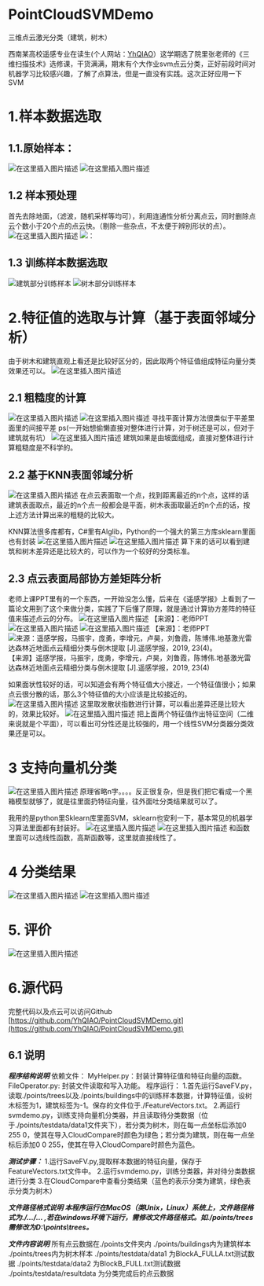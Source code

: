 # PointCloudSVMDemo
三维点云激光分类（建筑，树木）


西南某高校遥感专业在读生(个人网站：[YhQIAO](http://www.yhqiao.club)）这学期选了院里张老师的《三维扫描技术》选修课，干货满满，期末有个大作业svm点云分类，正好前段时间对机器学习比较感兴趣，了解了点算法，但是一直没有实践。这次正好应用一下SVM
# 1.样本数据选取

## 1.1.原始样本：

![在这里插入图片描述](https://img-blog.csdnimg.cn/20191129221515512.png?x-oss-process=image/watermark,type_ZmFuZ3poZW5naGVpdGk,shadow_10,text_aHR0cHM6Ly9ibG9nLmNzZG4ubmV0L3dlaXhpbl80NDE4MDIzNg==,size_16,color_FFFFFF,t_70)
![在这里插入图片描述](https://img-blog.csdnimg.cn/20191129221531760.png?x-oss-process=image/watermark,type_ZmFuZ3poZW5naGVpdGk,shadow_10,text_aHR0cHM6Ly9ibG9nLmNzZG4ubmV0L3dlaXhpbl80NDE4MDIzNg==,size_16,color_FFFFFF,t_70)

## 1.2 样本预处理
首先去除地面，（滤波，随机采样等均可），利用连通性分析分离点云，同时删除点云个数小于20个点的点云快。（剔除一些杂点，不太便于辨别形状的点）。
![在这里插入图片描述](https://img-blog.csdnimg.cn/20191129223718269.png?x-oss-process=image/watermark,type_ZmFuZ3poZW5naGVpdGk,shadow_10,text_aHR0cHM6Ly9ibG9nLmNzZG4ubmV0L3dlaXhpbl80NDE4MDIzNg==,size_16,color_FFFFFF,t_70)
![：](https://img-blog.csdnimg.cn/20191129223741925.png?x-oss-process=image/watermark,type_ZmFuZ3poZW5naGVpdGk,shadow_10,text_aHR0cHM6Ly9ibG9nLmNzZG4ubmV0L3dlaXhpbl80NDE4MDIzNg==,size_16,color_FFFFFF,t_70)
## 1.3 训练样本数据选取
![建筑部分训练样本](https://img-blog.csdnimg.cn/20191129224037854.png?x-oss-process=image/watermark,type_ZmFuZ3poZW5naGVpdGk,shadow_10,text_aHR0cHM6Ly9ibG9nLmNzZG4ubmV0L3dlaXhpbl80NDE4MDIzNg==,size_16,color_FFFFFF,t_70)
![树木部分训练样本](https://img-blog.csdnimg.cn/201911292241033.png?x-oss-process=image/watermark,type_ZmFuZ3poZW5naGVpdGk,shadow_10,text_aHR0cHM6Ly9ibG9nLmNzZG4ubmV0L3dlaXhpbl80NDE4MDIzNg==,size_16,color_FFFFFF,t_70)

# 2.特征值的选取与计算（基于表面邻域分析）
由于树木和建筑直观上看还是比较好区分的，因此取两个特征值组成特征向量分类效果还可以。
![在这里插入图片描述](https://img-blog.csdnimg.cn/20191129224227878.png?x-oss-process=image/watermark,type_ZmFuZ3poZW5naGVpdGk,shadow_10,text_aHR0cHM6Ly9ibG9nLmNzZG4ubmV0L3dlaXhpbl80NDE4MDIzNg==,size_16,color_FFFFFF,t_70)
## 2.1 粗糙度的计算
![在这里插入图片描述](https://img-blog.csdnimg.cn/20191129224343676.png?x-oss-process=image/watermark,type_ZmFuZ3poZW5naGVpdGk,shadow_10,text_aHR0cHM6Ly9ibG9nLmNzZG4ubmV0L3dlaXhpbl80NDE4MDIzNg==,size_16,color_FFFFFF,t_70)
![在这里插入图片描述](https://img-blog.csdnimg.cn/20191129224351750.png?x-oss-process=image/watermark,type_ZmFuZ3poZW5naGVpdGk,shadow_10,text_aHR0cHM6Ly9ibG9nLmNzZG4ubmV0L3dlaXhpbl80NDE4MDIzNg==,size_16,color_FFFFFF,t_70)
寻找平面计算方法很类似于平差里面里的间接平差
ps(一开始想偷懒直接对整体进行计算，对于树还是可以，但对于建筑就有坑）
![在这里插入图片描述](https://img-blog.csdnimg.cn/20191129224703509.png?x-oss-process=image/watermark,type_ZmFuZ3poZW5naGVpdGk,shadow_10,text_aHR0cHM6Ly9ibG9nLmNzZG4ubmV0L3dlaXhpbl80NDE4MDIzNg==,size_16,color_FFFFFF,t_70)
建筑如果是由坡面组成，直接对整体进行计算粗糙度是不科学的。
## 2.2 基于KNN表面邻域分析
![在这里插入图片描述](https://img-blog.csdnimg.cn/20191129224838864.png?x-oss-process=image/watermark,type_ZmFuZ3poZW5naGVpdGk,shadow_10,text_aHR0cHM6Ly9ibG9nLmNzZG4ubmV0L3dlaXhpbl80NDE4MDIzNg==,size_16,color_FFFFFF,t_70)
在点云表面取一个点，找到距离最近的n个点，这样的话建筑表面取点，最近的n个点一般都会是平面，树木表面取最近的n个点的话，按上述方法计算出来的粗糙的比较大。

KNN算法很多库都有，C#里有Alglib，Python的一个强大的第三方库sklearn里面也有封装
![在这里插入图片描述](https://img-blog.csdnimg.cn/20191129225335860.png)
![在这里插入图片描述](https://img-blog.csdnimg.cn/20191129225519432.png?x-oss-process=image/watermark,type_ZmFuZ3poZW5naGVpdGk,shadow_10,text_aHR0cHM6Ly9ibG9nLmNzZG4ubmV0L3dlaXhpbl80NDE4MDIzNg==,size_16,color_FFFFFF,t_70)
算下来的话可以看到建筑和树木差异还是比较大的，可以作为一个较好的分类标准。
## 2.3 点云表面局部协方差矩阵分析
老师上课PPT里有的一个东西，一开始没怎么懂，后来在《遥感学报》上看到了一篇论文用到了这个来做分类，实践了下后懂了原理，就是通过计算协方差阵的特征值来描述点云的分布。
![在这里插入图片描述](https://img-blog.csdnimg.cn/2019112922570799.png?x-oss-process=image/watermark,type_ZmFuZ3poZW5naGVpdGk,shadow_10,text_aHR0cHM6Ly9ibG9nLmNzZG4ubmV0L3dlaXhpbl80NDE4MDIzNg==,size_16,color_FFFFFF,t_70)
【来源】：老师PPT
![在这里插入图片描述](https://img-blog.csdnimg.cn/20191129225941572.png)
![在这里插入图片描述](https://img-blog.csdnimg.cn/20191129225947521.png?x-oss-process=image/watermark,type_ZmFuZ3poZW5naGVpdGk,shadow_10,text_aHR0cHM6Ly9ibG9nLmNzZG4ubmV0L3dlaXhpbl80NDE4MDIzNg==,size_16,color_FFFFFF,t_70)
【来源】：老师PPT
![来源：遥感学报，马振宇，庞勇，李增元，卢昊，刘鲁霞，陈博伟.地基激光雷达森林近地面点云精细分类与倒木提取 [J].遥感学报，2019, 23(4)。](https://img-blog.csdnimg.cn/20191129225959407.png?x-oss-process=image/watermark,type_ZmFuZ3poZW5naGVpdGk,shadow_10,text_aHR0cHM6Ly9ibG9nLmNzZG4ubmV0L3dlaXhpbl80NDE4MDIzNg==,size_16,color_FFFFFF,t_70)
【来源】遥感学报，马振宇，庞勇，李增元，卢昊，刘鲁霞，陈博伟.地基激光雷达森林近地面点云精细分类与倒木提取 [J].遥感学报，2019, 23(4)

如果面状性较好的话，可以知道会有两个特征值大小接近，一个特征值很小；如果点云很分散的话，那么3个特征值的大小应该是比较接近的。
![在这里插入图片描述](https://img-blog.csdnimg.cn/20191129230324257.png?x-oss-process=image/watermark,type_ZmFuZ3poZW5naGVpdGk,shadow_10,text_aHR0cHM6Ly9ibG9nLmNzZG4ubmV0L3dlaXhpbl80NDE4MDIzNg==,size_16,color_FFFFFF,t_70)
这里取发散状指数进行计算，可以看出差异还是比较大的，效果比较好。
![在这里插入图片描述](https://img-blog.csdnimg.cn/20191129230355639.png?x-oss-process=image/watermark,type_ZmFuZ3poZW5naGVpdGk,shadow_10,text_aHR0cHM6Ly9ibG9nLmNzZG4ubmV0L3dlaXhpbl80NDE4MDIzNg==,size_16,color_FFFFFF,t_70)
把上面两个特征值作出特征空间（二维来说就是个平面），可以看出可分性还是比较强的，用一个线性SVM分类器分类效果还是可以。

# 3 支持向量机分类
![在这里插入图片描述](https://img-blog.csdnimg.cn/20191129230527973.png?x-oss-process=image/watermark,type_ZmFuZ3poZW5naGVpdGk,shadow_10,text_aHR0cHM6Ly9ibG9nLmNzZG4ubmV0L3dlaXhpbl80NDE4MDIzNg==,size_16,color_FFFFFF,t_70)
原理省略n字。。。。反正很复杂，但是我们把它看成一个黑箱模型就够了，就是往里面扔特征向量，往外面吐分类结果就可以了。

我用的是python里Sklearn库里面SVM，sklearn也安利一下，基本常见的机器学习算法里面都有封装好。
![在这里插入图片描述](https://img-blog.csdnimg.cn/20191129230656561.png?x-oss-process=image/watermark,type_ZmFuZ3poZW5naGVpdGk,shadow_10,text_aHR0cHM6Ly9ibG9nLmNzZG4ubmV0L3dlaXhpbl80NDE4MDIzNg==,size_16,color_FFFFFF,t_70)
![在这里插入图片描述](https://img-blog.csdnimg.cn/20191129230750841.png?x-oss-process=image/watermark,type_ZmFuZ3poZW5naGVpdGk,shadow_10,text_aHR0cHM6Ly9ibG9nLmNzZG4ubmV0L3dlaXhpbl80NDE4MDIzNg==,size_16,color_FFFFFF,t_70)
和函数里面可以选线性函数，高斯函数等，这里就直接线性了。

# 4 分类结果
![在这里插入图片描述](https://img-blog.csdnimg.cn/20191129230845786.png?x-oss-process=image/watermark,type_ZmFuZ3poZW5naGVpdGk,shadow_10,text_aHR0cHM6Ly9ibG9nLmNzZG4ubmV0L3dlaXhpbl80NDE4MDIzNg==,size_16,color_FFFFFF,t_70)
![在这里插入图片描述](https://img-blog.csdnimg.cn/20191129230852187.png?x-oss-process=image/watermark,type_ZmFuZ3poZW5naGVpdGk,shadow_10,text_aHR0cHM6Ly9ibG9nLmNzZG4ubmV0L3dlaXhpbl80NDE4MDIzNg==,size_16,color_FFFFFF,t_70)

# 5. 评价
![在这里插入图片描述](https://img-blog.csdnimg.cn/20191129231033765.png?x-oss-process=image/watermark,type_ZmFuZ3poZW5naGVpdGk,shadow_10,text_aHR0cHM6Ly9ibG9nLmNzZG4ubmV0L3dlaXhpbl80NDE4MDIzNg==,size_16,color_FFFFFF,t_70)

# 6.源代码
完整代码以及点云可以访问Github
[https://github.com/YhQIAO/PointCloudSVMDemo.git](https://github.com/YhQIAO/PointCloudSVMDemo.git)
## 6.1 说明
***程序结构说明***
依赖文件：
MyHelper.py：封装计算特征值和特征向量的函数。
FileOperator.py: 封装文件读取和写入功能。
程序运行：
1.首先运行SaveFV.py，读取./points/trees以及./points/buildings中的训练样本数据，计算特征值，设树木标签为1，建筑标签为-1。保存的文件位于./FeatureVectors.txt。
2.再运行svmdemo.py，训练支持向量机分类器，并且读取待分类数据（位于./points/testdata/data1文件夹下），若分类为树木，则在每一点坐标后添加0 255 0，使其在导入CloudCompare时颜色为绿色；若分类为建筑，则在每一点坐标后添加0 0 255，使其在导入CloudCompare时颜色为蓝色。

***测试步骤：***
1.运行SaveFV.py,提取样本数据的特征向量，保存于FeatureVectors.txt文件中。
2.运行svmdemo.py，训练分类器，并对待分类数据进行分类
3.在CloudCompare中查看分类结果（蓝色的表示分类为建筑，绿色表示分类为树木）

***文件路径格式说明
本程序运行在MacOS（类Unix，Linux）系统上，文件路径格式为./…/… ,若在windows环境下运行，需修改文件路径格式。如./points/trees需修改为D:\points\trees。***

***文件内容说明***
所有点云数据在./points文件夹内
./points/buildings内为建筑样本
./points/trees内为树木样本
./points/testdata/data1 为BlockA_FULLA.txt测试数据
./points/testdata/data2 为BlockB_FULL.txt测试数据
./points/testdata/resultdata 为分类完成后的点云数据
